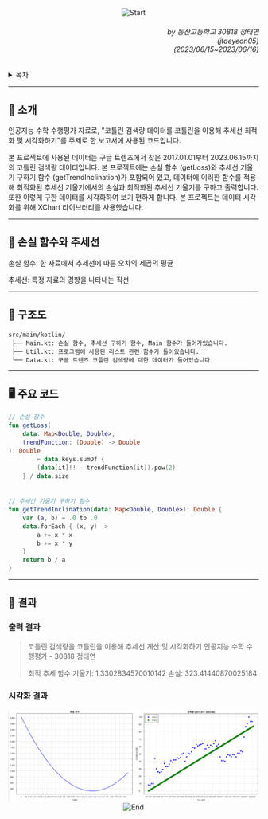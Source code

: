 <div align=center>
    <img src="https://capsule-render.vercel.app/api?type=waving&height=280&fontSize=70&fontAlignY=45&color=gradient&customColorList=15&section=header&text=인공지능%20수학%20수행평가" alt="Start"/>
</div>

<div align=right>
    <h6>
        by 동산고등학교 30818 정태연<br/>
        (jtaeyeon05)<br/>  
        (2023/06/15~2023/06/16)
    </h6>
</div>

<details>
    <summary>목차</summary>
    <h6>
        <ul dir="auto">
            <a href="https://github.com/error0918/MiniProjects/tree/main/AIMath/AIMath#-----소개">
                <li>
                    📜 소개
                </li>
            </a>
            <a href="https://github.com/error0918/MiniProjects/tree/main/AIMath/AIMath#-----손실-함수와-추세선">
                <li>
                    👀 손실 함수와 추세선
                </li>
            </a>
            <a href="https://github.com/error0918/MiniProjects/tree/main/AIMath/AIMath#-----구조도">
                <li>
                    📱️ 구조도
                </li>
            </a>
            <a href="https://github.com/error0918/MiniProjects/tree/main/AIMath/AIMath#----%EF%B8%8F-주요-코드">
                <li>
                    🖥️ 코드
                </li>
            </a>
            <a href="https://github.com/error0918/MiniProjects/tree/main/AIMath/AIMath#-----결과">
                <li>
                    🧐 결과
                </li>
            </a>
        </ul>
    </h6>
</details>

---

<h2>
    📜 소개
</h2>

인공지능 수학 수행평가 자료로, "코틀린 검색량 데이터를 코틀린을 이용해 추세선 최적화 및 시각화하기"를 주제로 한 보고서에 사용된 코드입니다.

본 프로젝트에 사용된 데이터는 구글 트렌즈에서 찾은 2017.01.01부터 2023.06.15까지의 코틀린 검색량 데이터입니다. 본 프로젝트에는 손실 함수 (getLoss)와 추세선 기울기 구하기 함수 (getTrendInclination)가 포함되어 있고, 데이터에 이러한 함수를 적용해 최적화된 추세선 기울기에서의 손실과 최적화된 추세선 기울기를 구하고 출력합니다. 또한 이렇게 구한 데이터를 시각화하여 보기 편하게 합니다. 본 프로젝트는 데이터 시각화를 위해 XChart 라이브러리를 사용했습니다.

---

<h2>
    👀 손실 함수와 추세선
</h2>

손실 함수: 한 자료에서 추세선에 따른 오차의 제곱의 평균

추세선: 특정 자료의 경향을 나타내는 직선

---

<h2>
    📱️ 구조도
</h2>

```
src/main/kotlin/
 ├── Main.kt: 손실 함수, 추세선 구하기 함수, Main 함수가 들어가있습니다.
 ├── Util.kt: 프로그램에 사용된 리스트 관련 함수가 들어있습니다.
 └── Data.kt: 구글 트렌즈 코틀린 검색량에 대한 데이터가 들어있습니다.
```

---

<h2>
    🖥️ 주요 코드
</h2>

```kotlin
// 손실 함수
fun getLoss(
    data: Map<Double, Double>,
    trendFunction: (Double) -> Double
): Double
        = data.keys.sumOf {
        (data[it]!! - trendFunction(it)).pow(2)
    } / data.size


// 추세선 기울기 구하기 함수
fun getTrendInclination(data: Map<Double, Double>): Double {
    var (a, b) = .0 to .0
    data.forEach { (x, y) ->
        a += x * x
        b += x * y
    }
    return b / a
}
```

---

<h2>
    🧐 결과
</h2>

<h3>
    출력 결과
</h3>

> 코틀린 검색량을 코틀린을 이용해 추세선 계산 및 시각화하기
> 인공지능 수학 수행평가 - 30818 정태연
> 
> 최적 추세 함수 기울기: 1.3302834570010142
> 손실: 323.41440870025184

<h3>
    시각화 결과
</h3>

<div align=center>
    <img src="https://raw.githubusercontent.com/error0918/MiniProjects/main/AIMath/image/Graph.png" alt="시각화 결과"/>
</div>

<div align=center>
    <img src="https://capsule-render.vercel.app/api?type=waving&height=200&color=gradient&customColorList=15&section=footer&desc=Copyright%202023.%20jtaeyeon05%20all%20rights%20reserved" alt="End"/>
</div>